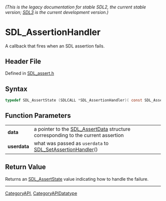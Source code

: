 ###### (This is the legacy documentation for stable SDL2, the current stable version; [SDL3](https://wiki.libsdl.org/SDL3/) is the current development version.)
# SDL_AssertionHandler

A callback that fires when an SDL assertion fails.

## Header File

Defined in [SDL_assert.h](https://github.com/libsdl-org/SDL/blob/SDL2/include/SDL_assert.h)

## Syntax

```c
typedef SDL_AssertState (SDLCALL *SDL_AssertionHandler)( const SDL_AssertData* data, void* userdata);
```

## Function Parameters

|                  |                                                                                                    |
| ---------------- | -------------------------------------------------------------------------------------------------- |
| **data**         | a pointer to the [SDL_AssertData](SDL_AssertData) structure corresponding to the current assertion |
| **userdata**     | what was passed as `userdata` to [SDL_SetAssertionHandler](SDL_SetAssertionHandler)()              |

## Return Value

Returns an [SDL_AssertState](SDL_AssertState) value indicating how to
handle the failure.

----
[CategoryAPI](CategoryAPI), [CategoryAPIDatatype](CategoryAPIDatatype)

